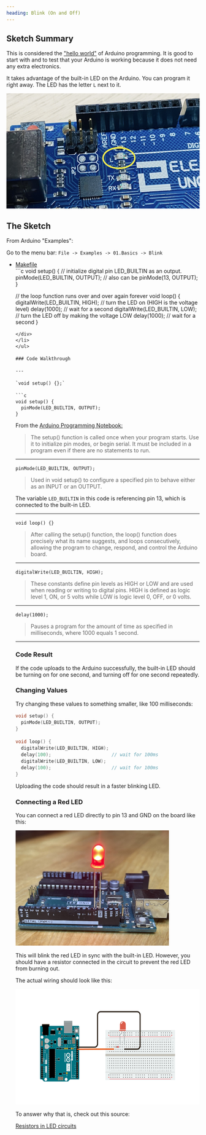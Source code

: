 ```yaml
---
heading: Blink (On and Off)
---
```


## Sketch Summary

This is considered the <a href="https://en.wikipedia.org/wiki/%22Hello,_World!%22_program">"hello world"</a> of Arduino programming. It is good to start with and to test that your Arduino is working because it does not need any extra electronics.

It takes advantage of the built-in LED on the Arduino. You can program it right away. The LED has the letter `L` next to it.

<img style="height:300px" src="./images/built_in_LED.jpg"></img>

## The Sketch
From Arduino "Examples":

Go to the menu bar: `File -> Examples -> 01.Basics -> Blink`


<ul uk-accordion>
<li class=" uk-open">
<a id="code-file" class="uk-accordion-title" href="#">Makefile</a>
<div class="uk-accordion-content">
```c
void setup() {
  // initialize digital pin LED_BUILTIN as an output.
  pinMode(LED_BUILTIN, OUTPUT); // also can be pinMode(13, OUTPUT);
}

// the loop function runs over and over again forever
void loop() {
  digitalWrite(LED_BUILTIN, HIGH);  // turn the LED on (HIGH is the voltage level)
  delay(1000);                      // wait for a second
  digitalWrite(LED_BUILTIN, LOW);   // turn the LED off by making the voltage LOW
  delay(1000);                      // wait for a second
}
```
</div>
</li>
</ul>

### Code Walkthrough

---

`void setup() {};`

```c
void setup() {
  pinMode(LED_BUILTIN, OUTPUT);
}
```

From the <a href="http://engineering.nyu.edu/gk12/amps-cbri/pdf/ArduinoBooks/Arduino%20Programming%20Notebook.pdf">Arduino Programming Notebook:</a>

> The setup() function is called once when your program starts. Use it to initialize pin modes, or begin serial. It must be included in a program even if there are no statements to run.

--- 

`pinMode(LED_BUILTIN, OUTPUT);`

> Used in void setup() to configure a specified pin to behave either as an INPUT or an OUTPUT.

The variable `LED_BUILTIN` in this code is referencing pin 13, which is connected to the built-in LED.

---

`void loop() {}`

> After calling the setup() function, the loop() function does precisely what its name suggests, and loops consecutively, allowing the program to change, respond, and control the Arduino board.

---

`digitalWrite(LED_BUILTIN, HIGH);`

> These constants define pin levels as HIGH or LOW and are used when reading or writing to digital pins. HIGH is defined as logic level 1, ON, or 5 volts while LOW is logic level 0, OFF, or 0 volts.

---

`delay(1000);`

> Pauses a program for the amount of time as specified in milliseconds, where 1000
equals 1 second.

---

### Code Result

If the code uploads to the Arduino successfully, the built-in LED should be turning on for one second, and turning off for one second repeatedly.

### Changing Values

Try changing these values to something smaller, like 100 milliseconds:

```c
void setup() {
  pinMode(LED_BUILTIN, OUTPUT);
}

void loop() {
  digitalWrite(LED_BUILTIN, HIGH);
  delay(100);                      // wait for 100ms
  digitalWrite(LED_BUILTIN, LOW);
  delay(100);                      // wait for 100ms
}
```

Uploading the code should result in a faster blinking LED.

### Connecting a Red LED

You can connect a red LED directly to pin 13 and GND on the board like this:

<img style="height:300px" src="./images/LED.jpg"></img>

This will blink the red LED in sync with the built-in LED. However, you should have a resistor connected in the circuit to prevent the red LED from burning out.

The actual wiring should look like this:

<img style="height:300px" src="./images/led_circuit.png"></img>

To answer why that is, check out this source:

<a href="https://eepower.com/resistor-guide/resistor-applications/resistor-for-led/#">Resistors in LED circuits</a>

